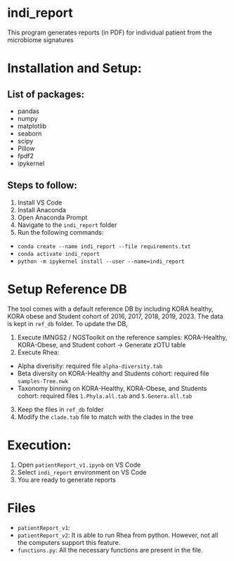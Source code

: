 # indi_report
This program generates reports (in PDF) for individual patient from the microbiome signatures

# Installation and Setup:
## List of packages:
- pandas
- numpy
- matplotlib
- seaborn
- scipy
- Pillow
- fpdf2
- ipykernel
  
## Steps to follow:
1) Install VS Code
2) Install Anaconda
3) Open Anaconda Prompt
4) Navigate to the `indi_report` folder
5) Run the following commands:
  - `conda create --name indi_report --file requirements.txt`
  - `conda activate indi_report`
  - `python -m ipykernel install --user --name=indi_report`

# Setup Reference DB
The tool comes with a default reference DB by including KORA healthy, KORA obese and Student cohort of 2016, 2017, 2018, 2019, 2023.
The data is kept in `ref_db` folder.
To update the DB,
1) Execute IMNGS2 / NGSToolkit on the reference samples: KORA-Healthy, KORA-Obese, and Student cohort -> Generate zOTU table
2) Execute Rhea:
  - Alpha diverisity: required file `alpha-diversity.tab`
  - Beta diversity on KORA-Healthy and Students cohort: required file `samples-Tree.nwk`
  - Taxonomy binning on KORA-Healthy, KORA-Obese, and Students cohort: required files `1.Phyla.all.tab` and `5.Genera.all.tab`
3) Keep the files in `ref_db` folder
4) Modify the `clade.tab` file to match with the clades in the tree

# Execution:
1) Open `patientReport_v1.ipynb` on VS Code
2) Select `indi_report` environment on VS Code
3) You are ready to generate reports

# Files
- `patientReport_v1`: 
- `patientReport_v2`: It is able to run Rhea from python. However, not all the computers support this feature.
- `functions.py`: All the necessary functions are present in the file. 
